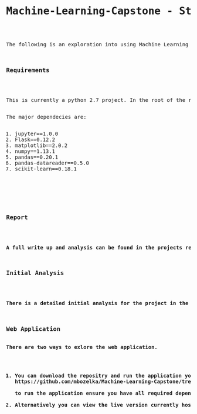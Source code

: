 <pre>
<h1><b>Machine-Learning-Capstone - Stock Price Predictor</b></h1>
<br>
The following is an exploration into using Machine Learning techniques to predict future stock prices. The final presentation is in the form of a report and web application.
<p>
<h3><b>Requirements</b></h3>
<br>
This is currently a python 2.7 project. In the root of the repository there is a "requirements.txt" file that can be used to install all dependecies.
<p>
The major dependecies are:
<ol type=1>
<li>jupyter==1.0.0
<li>Flask==0.12.2
<li>matplotlib==2.0.2
<li>numpy==1.13.1
<li>pandas==0.20.1
<li>pandas-datareader==0.5.0
<li>scikit-learn==0.18.1
 </ol>
 <p>
<h3><b>Report<b></h3>
<br>
A full write up and analysis can be found in the projects report which is located in the "report" folder of the repository. https://github.com/mbozelka/Machine-Learning-Capstone/tree/master/report
<p>
<h3><b>Initial Analysis</b></h3>
<br>
There is a detailed initial analysis for the project in the form of a Jupyter Notebook which can be found in the "data-exploration" folder of the repository. https://github.com/mbozelka/Machine-Learning-Capstone/tree/master/data-exploration
<p>
<h3><b>Web Application</b></h3>
There are two ways to exlore the web application.
<br>
<ol type=1>
<li>You can download the repositry and run the application yourself. The web app is in the repository folder named "www"
https://github.com/mbozelka/Machine-Learning-Capstone/tree/master/www

to run the application ensure you have all required dependecies installed (found in the requirements.txt file), cd into the "www" folder and run "python routes.py" from the command line

<li>Alternatively you can view the live version currently hosted on Heroku https://glacial-brushlands-28574.herokuapp.com/
<pre>

